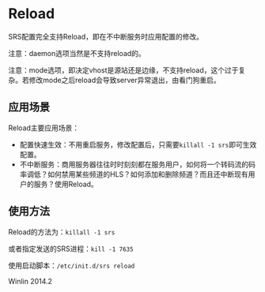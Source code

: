 # Reload

SRS配置完全支持Reload，即在不中断服务时应用配置的修改。

注意：daemon选项当然是不支持reload的。

注意：mode选项，即决定vhost是源站还是边缘，不支持reload，这个过于复杂。若修改mode之后reload会导致server异常退出，由看门狗重启。

## 应用场景

Reload主要应用场景：
* 配置快速生效：不用重启服务，修改配置后，只需要`killall -1 srs`即可生效配置。
* 不中断服务：商用服务器往往时时刻刻都在服务用户，如何将一个转码流的码率调低？如何禁用某些频道的HLS？如何添加和删除频道？而且还中断现有用户的服务？使用Reload。

## 使用方法

Reload的方法为：`killall -1 srs`

或者指定发送的SRS进程：`kill -1 7635`

使用启动脚本：`/etc/init.d/srs reload`

Winlin 2014.2
